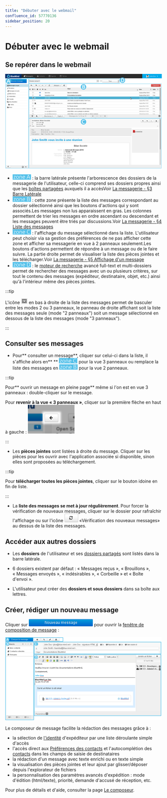 ```yaml
---
title: "Débuter avec le webmail"
confluence_id: 57770136
sidebar_position: 20
---
```

# Débuter avec le webmail


## Se repérer dans le webmail

![](../attachments/57770219/58592398.png)

- ![](../attachments/57769989/69896475.png) : la barre latérale présente l'arborescence des dossiers de la messagerie de l'utilisateur, celle-ci comprend ses dossiers propres ainsi que les [boîtes partagées](/Guide_de_l_administrateur/Gestion_des_entités/Boites_aux_lettres_partagées/) auxquels il a accèsVoir [La messagerie - §3 Barre Latérale](/Guide_de_l_utilisateur/La_messagerie/)
- ![](../attachments/57769989/69896474.png) : cette zone présente la liste des messages correspondant au dossier sélectionné ainsi que les boutons d'actions qui y sont associés.Les messages non lus apparaissent en gras. Les colonnes permettent de trier les messages en ordre ascendant ou descendant et les messages peuvent être triés par discussions.Voir [La messagerie - §4 Liste des messages](/Guide_de_l_utilisateur/La_messagerie/)
- ![](../attachments/57769989/69896473.png) : l'affichage du message sélectionné dans la liste. L'utilisateur peut choisir via sa gestion des préférences de ne pas afficher cette zone et afficher sa messagerie en vue à 2 panneaux seulement.Les boutons d'actions permettent de répondre à un message ou de le faire suivre. La partie droite permet de visualiser la liste des pièces jointes et les télécharger.Voir [La messagerie - §5 Affichage d'un message](/Guide_de_l_utilisateur/La_messagerie/)
- ![](../attachments/57769989/69896472.png) : le [moteur de recherche](/Guide_de_l_utilisateur/La_messagerie/Moteur_de_recherche_avancé/) avancé full-text et multi-dossiers permet de rechercher des messages avec un ou plusieurs critères, sur tout le contenu des messages (expéditeur, destinataire, objet, etc.) ainsi qu'à l'intérieur même des pièces jointes.


:::tip

L'icône ![](../attachments/57770136/57770147.png) en bas à droite de la liste des messages permet de basculer entre les modes 2 ou 3 panneaux, le panneau de droite affichant soit la liste des messages seule (mode "2 panneaux") soit un message sélectionné en dessous de la liste des messages (mode "3 panneaux").

:::

## Consulter ses messages

- Pour** consulter un message**, cliquer sur celui-ci dans la liste, il s'affiche alors en** ** ![](../attachments/57769989/69896473.png) pour la vue 3 panneaux ou remplace la liste des messages en ![](../attachments/57769989/69896474.png) pour la vue 2 panneaux.


:::tip

Pour** ouvrir un message en pleine page** même si l'on est en vue 3 panneaux : double-cliquer sur le message.

Pour **revenir à la vue « 3 panneaux »**, cliquer sur la première flèche en haut à gauche :
![](../attachments/57770219/58592405.png)

:::

- Les **pièces jointes** sont listées à droite du message. Cliquer sur les pièces pour les ouvrir avec l'application associée si disponible, sinon elles sont proposées au téléchargement.


:::tip

Pour **télécharger toutes les pièces jointes**, cliquer sur le bouton idoine en fin de liste.

:::

- La **liste des messages se met à jour régulièrement**. Pour forcer la vérification de nouveaux messages, cliquer sur le dossier pour rafraîchir l'affichage ou sur l'icône ![](../attachments/57770136/57770137.png) «Vérification des nouveaux messages» au dessus de la liste des messages.


## Accéder aux autres dossiers

- Les **dossiers** de l'utilisateur et ses [dossiers partagés](/Guide_de_l_utilisateur/La_messagerie/Les_boites_aux_lettres_partagées/) sont listés dans la barre latérale.

- 6 dossiers existent par défaut : « Messages reçus », « Brouillons », « Messages envoyés », « indésirables », « Corbeille » et « Boîte d'envoi ».

- L'utilisateur peut créer des **dossiers et sous dossiers** dans sa boîte aux lettres.


## Créer, rédiger un nouveau message

Cliquer sur ![](../attachments/57770136/57770146.png) pour ouvrir la [fenêtre de composition de message](/Guide_de_l_utilisateur/La_messagerie/Le_composeur/) :

![](../attachments/57770262/57770277.png)

Le composeur de message facilite la rédaction des messages grâce à :

- la sélection de [l'identité](/Guide_de_l_utilisateur/La_messagerie/Les_identités/) d'expéditeur par une liste déroulante simple d'accès
- l'accès direct aux [Préférences des contacts](/Guide_de_l_utilisateur/Les_contacts/Gestion_des_carnets_d_adresses/) et l'autocomplétion des [contacts](/Guide_de_l_utilisateur/Les_contacts/) dans les champs de saisie de destinataires
- la rédaction d'un message avec texte enrichi ou en texte simple
- la visualisation des pièces jointes et leur ajout par glisser/déposer depuis l'explorateur de fichiers
- la personnalisation des paramètres avancés d'expédition : mode d'édition (html/texte), priorité, demande d'accusé de réception, etc.


Pour plus de détails et d'aide, consulter la page [Le composeur](/Guide_de_l_utilisateur/La_messagerie/Le_composeur/).



